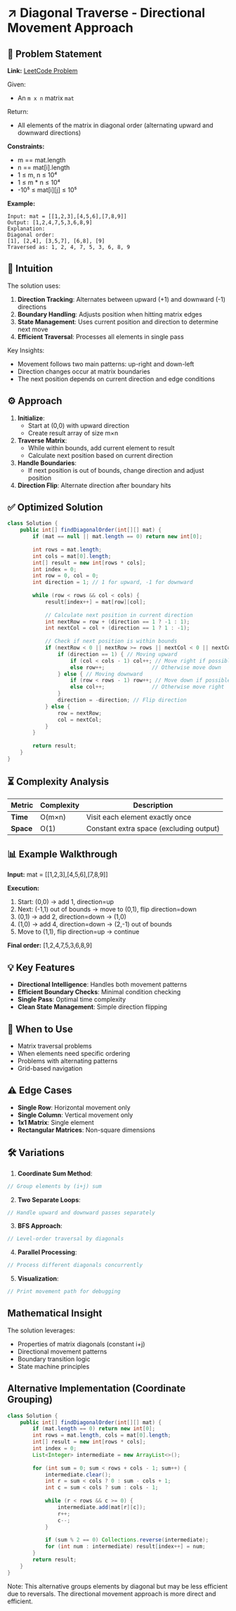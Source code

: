 # ↗️ Diagonal Traverse - Directional Movement Approach

## 📜 Problem Statement
**Link:** [LeetCode Problem](https://leetcode.com/problems/diagonal-traverse/description/?envType=daily-question&envId=2025-08-25)

Given:
- An `m x n` matrix `mat`

Return:
- All elements of the matrix in diagonal order (alternating upward and downward directions)

**Constraints:**
- m == mat.length
- n == mat[i].length
- 1 ≤ m, n ≤ 10⁴
- 1 ≤ m * n ≤ 10⁴
- -10⁵ ≤ mat[i][j] ≤ 10⁵

**Example:**
```text
Input: mat = [[1,2,3],[4,5,6],[7,8,9]]
Output: [1,2,4,7,5,3,6,8,9]
Explanation:
Diagonal order: 
[1], [2,4], [3,5,7], [6,8], [9]
Traversed as: 1, 2, 4, 7, 5, 3, 6, 8, 9
```

## 🧠 Intuition
The solution uses:
1. **Direction Tracking**: Alternates between upward (+1) and downward (-1) directions
2. **Boundary Handling**: Adjusts position when hitting matrix edges
3. **State Management**: Uses current position and direction to determine next move
4. **Efficient Traversal**: Processes all elements in single pass

Key Insights:
- Movement follows two main patterns: up-right and down-left
- Direction changes occur at matrix boundaries
- The next position depends on current direction and edge conditions

## ⚙️ Approach
1. **Initialize**:
   - Start at (0,0) with upward direction
   - Create result array of size m×n
2. **Traverse Matrix**:
   - While within bounds, add current element to result
   - Calculate next position based on current direction
3. **Handle Boundaries**:
   - If next position is out of bounds, change direction and adjust position
4. **Direction Flip**: Alternate direction after boundary hits

## ✅ Optimized Solution
```java
class Solution {
    public int[] findDiagonalOrder(int[][] mat) {
        if (mat == null || mat.length == 0) return new int[0];
        
        int rows = mat.length;
        int cols = mat[0].length;
        int[] result = new int[rows * cols];
        int index = 0;
        int row = 0, col = 0;
        int direction = 1; // 1 for upward, -1 for downward
        
        while (row < rows && col < cols) {
            result[index++] = mat[row][col];
            
            // Calculate next position in current direction
            int nextRow = row + (direction == 1 ? -1 : 1);
            int nextCol = col + (direction == 1 ? 1 : -1);
            
            // Check if next position is within bounds
            if (nextRow < 0 || nextRow >= rows || nextCol < 0 || nextCol >= cols) {
                if (direction == 1) { // Moving upward
                    if (col < cols - 1) col++; // Move right if possible
                    else row++;               // Otherwise move down
                } else { // Moving downward
                    if (row < rows - 1) row++; // Move down if possible
                    else col++;               // Otherwise move right
                }
                direction = -direction; // Flip direction
            } else {
                row = nextRow;
                col = nextCol;
            }
        }
        
        return result;
    }
}
```

## ⏳ Complexity Analysis
| Metric          | Complexity | Description |
|-----------------|------------|-------------|
| **Time**        | O(m×n)     | Visit each element exactly once |
| **Space**       | O(1)       | Constant extra space (excluding output) |

## 📊 Example Walkthrough
**Input:** mat = [[1,2,3],[4,5,6],[7,8,9]]

**Execution:**
1. Start: (0,0) → add 1, direction=up
2. Next: (-1,1) out of bounds → move to (0,1), flip direction=down
3. (0,1) → add 2, direction=down → (1,0)
4. (1,0) → add 4, direction=down → (2,-1) out of bounds
5. Move to (1,1), flip direction=up → continue

**Final order:** [1,2,4,7,5,3,6,8,9]

## 💡 Key Features
- **Directional Intelligence**: Handles both movement patterns
- **Efficient Boundary Checks**: Minimal condition checking
- **Single Pass**: Optimal time complexity
- **Clean State Management**: Simple direction flipping

## 🚀 When to Use
- Matrix traversal problems
- When elements need specific ordering
- Problems with alternating patterns
- Grid-based navigation

## ⚠️ Edge Cases
- **Single Row**: Horizontal movement only
- **Single Column**: Vertical movement only
- **1x1 Matrix**: Single element
- **Rectangular Matrices**: Non-square dimensions

## 🛠 Variations
1. **Coordinate Sum Method**:
```java
// Group elements by (i+j) sum
```

2. **Two Separate Loops**:
```java
// Handle upward and downward passes separately
```

3. **BFS Approach**:
```java
// Level-order traversal by diagonals
```

4. **Parallel Processing**:
```java
// Process different diagonals concurrently
```

5. **Visualization**:
```java
// Print movement path for debugging
```

## Mathematical Insight
The solution leverages:
- Properties of matrix diagonals (constant i+j)
- Directional movement patterns
- Boundary transition logic
- State machine principles

## Alternative Implementation (Coordinate Grouping)
```java
class Solution {
    public int[] findDiagonalOrder(int[][] mat) {
        if (mat.length == 0) return new int[0];
        int rows = mat.length, cols = mat[0].length;
        int[] result = new int[rows * cols];
        int index = 0;
        List<Integer> intermediate = new ArrayList<>();
        
        for (int sum = 0; sum < rows + cols - 1; sum++) {
            intermediate.clear();
            int r = sum < cols ? 0 : sum - cols + 1;
            int c = sum < cols ? sum : cols - 1;
            
            while (r < rows && c >= 0) {
                intermediate.add(mat[r][c]);
                r++;
                c--;
            }
            
            if (sum % 2 == 0) Collections.reverse(intermediate);
            for (int num : intermediate) result[index++] = num;
        }
        return result;
    }
}
```
Note: This alternative groups elements by diagonal but may be less efficient due to reversals. The directional movement approach is more direct and efficient.